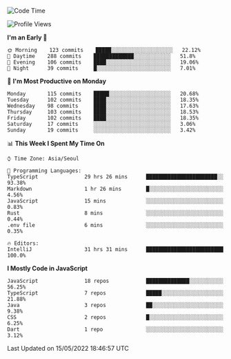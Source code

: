 <!--START_SECTION:waka-->
![Code Time](http://img.shields.io/badge/Code%20Time-0%20secs-blue)

![Profile Views](http://img.shields.io/badge/Profile%20Views-0-blue)

**I'm an Early 🐤** 

```text
🌞 Morning    123 commits    █████░░░░░░░░░░░░░░░░░░░░   22.12% 
🌆 Daytime    288 commits    █████████████░░░░░░░░░░░░   51.8% 
🌃 Evening    106 commits    ████░░░░░░░░░░░░░░░░░░░░░   19.06% 
🌙 Night      39 commits     █░░░░░░░░░░░░░░░░░░░░░░░░   7.01%

```
📅 **I'm Most Productive on Monday** 

```text
Monday       115 commits    █████░░░░░░░░░░░░░░░░░░░░   20.68% 
Tuesday      102 commits    ████░░░░░░░░░░░░░░░░░░░░░   18.35% 
Wednesday    98 commits     ████░░░░░░░░░░░░░░░░░░░░░   17.63% 
Thursday     103 commits    ████░░░░░░░░░░░░░░░░░░░░░   18.53% 
Friday       102 commits    ████░░░░░░░░░░░░░░░░░░░░░   18.35% 
Saturday     17 commits     ░░░░░░░░░░░░░░░░░░░░░░░░░   3.06% 
Sunday       19 commits     ░░░░░░░░░░░░░░░░░░░░░░░░░   3.42%

```


📊 **This Week I Spent My Time On** 

```text
⌚︎ Time Zone: Asia/Seoul

💬 Programming Languages: 
TypeScript               29 hrs 26 mins      ███████████████████████░░   93.38% 
Markdown                 1 hr 26 mins        █░░░░░░░░░░░░░░░░░░░░░░░░   4.56% 
JavaScript               15 mins             ░░░░░░░░░░░░░░░░░░░░░░░░░   0.83% 
Rust                     8 mins              ░░░░░░░░░░░░░░░░░░░░░░░░░   0.44% 
.env file                6 mins              ░░░░░░░░░░░░░░░░░░░░░░░░░   0.35%

🔥 Editors: 
IntelliJ                 31 hrs 31 mins      █████████████████████████   100.0%

```

**I Mostly Code in JavaScript** 

```text
JavaScript               18 repos            ██████████████░░░░░░░░░░░   56.25% 
TypeScript               7 repos             █████░░░░░░░░░░░░░░░░░░░░   21.88% 
Java                     3 repos             ██░░░░░░░░░░░░░░░░░░░░░░░   9.38% 
CSS                      2 repos             █░░░░░░░░░░░░░░░░░░░░░░░░   6.25% 
Dart                     1 repo              ░░░░░░░░░░░░░░░░░░░░░░░░░   3.12%

```



 Last Updated on 15/05/2022 18:46:57 UTC
<!--END_SECTION:waka-->
